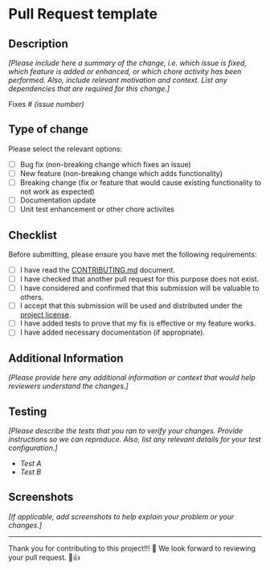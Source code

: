 # Pull Request template

## Description

*[Please include here a summary of the change, i.e. which issue is fixed, which feature is added or enhanced, or which chore activity has been performed. Also, include relevant motivation and context. List any dependencies that are required for this change.]*

Fixes # *(issue number)*

## Type of change

Please select the relevant options:

- [ ] Bug fix (non-breaking change which fixes an issue)
- [ ] New feature (non-breaking change which adds functionality)
- [ ] Breaking change (fix or feature that would cause existing functionality to not work as expected)
- [ ] Documentation update
- [ ] Unit test enhancement or other chore activites

## Checklist

Before submitting, please ensure you have met the following requirements:

- [ ] I have read the [CONTRIBUTING.md](CONTRIBUTING.md) document.
- [ ] I have checked that another pull request for this purpose does not exist.
- [ ] I have considered and confirmed that this submission will be valuable to others.
- [ ] I accept that this submission will be used and distributed under the [project license](LICENSE).
- [ ] I have added tests to prove that my fix is effective or my feature works.
- [ ] I have added necessary documentation (if appropriate).

## Additional Information

*[Please provide here any additional information or context that would help reviewers understand the changes.]*

## Testing

*[Please describe the tests that you ran to verify your changes. Provide instructions so we can reproduce. Also, list any relevant details for your test configuration.]*

- *Test A*
- *Test B*

## Screenshots

*[If applicable, add screenshots to help explain your problem or your changes.]*

---

Thank you for contributing to this project!!! 🌟 We look forward to reviewing your pull request. 👀👍

